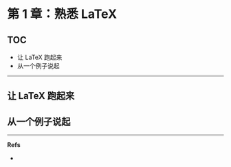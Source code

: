 第 1 章：熟悉 LaTeX
===================

## TOC

* 让 LaTeX 跑起来
* 从一个例子说起

---


## 让 LaTeX 跑起来
## 从一个例子说起


---

**Refs**

* 
